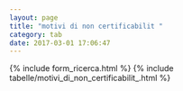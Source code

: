 ```yaml
---
layout: page
title: "motivi di non certificabilit "
category: tab
date: 2017-03-01 17:06:47
---
```


{% include form_ricerca.html %}
{% include tabelle/motivi_di_non_certificabilit_.html %}

